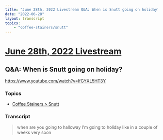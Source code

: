 ```yaml
---
title: "June 28th, 2022 Livestream Q&A: When is Snutt going on holiday?"
date: "2022-06-28"
layout: transcript
topics:
    - "coffee-stainers/snutt"
---
```

# [June 28th, 2022 Livestream](../2022-06-28.md)
## Q&A: When is Snutt going on holiday?
https://www.youtube.com/watch?v=IfGYXL5HT3Y

### Topics
* [Coffee Stainers > Snutt](../topics/coffee-stainers/snutt.md)

### Transcript

> when are you going to halloway I'm going to holiday like in a couple of weeks very soon
